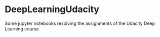 # DeepLearningUdacity
Some jupyter notebooks resolving the assignments of the Udacity Deep Learning course
